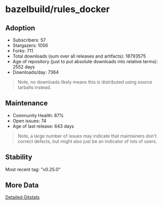 # bazelbuild/rules_docker

## Adoption

- Subscribers: 57
- Stargazers: 1056
- Forks: 711
- Total downloads (sum over all releases and artifacts): 18793575
- Age of repository (just to put absolute downloads into relative terms): 2552 days
- Downloads/day: 7364

> Note, no downloads likely means this is distributed using source tarballs instead.

## Maintenance

- Community Health: 87%
- Open issues: 74
- Age of last release: 643 days

> Note, a large number of issues may indicate that maintainers don't correct defects, but might also
> just be an indicator of lots of users.

## Stability

Most recent tag: "v0.25.0"

## More Data

[Detailed Gitstats](/bazel-catalog/gitstats/bazelbuild/rules_docker)

